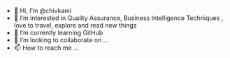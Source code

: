 - 👋 Hi, I’m @chivkami
- 👀 I’m interested in Quality Assurance, Business Intelligence Techniques , love to travel, explore and read new things
- 🌱 I’m currently learning GitHub
- 💞️ I’m looking to collaborate on ...
- 📫 How to reach me ...

<!---
chivkami/chivkami is a ✨ special ✨ repository because its `README.md` (this file) appears on your GitHub profile.
You can click the Preview link to take a look at your changes.
--->
